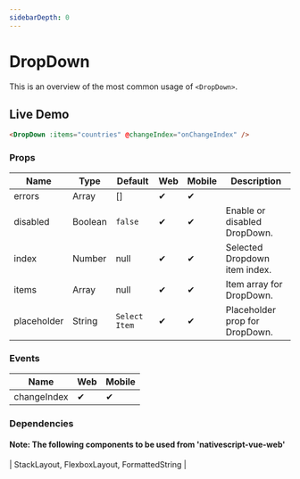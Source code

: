 ```yaml
---
sidebarDepth: 0
---
```


# DropDown

This is an overview of the most common usage of `<DropDown>`.

## Live Demo

<DocExampleBox>

```html
<DropDown :items="countries" @changeIndex="onChangeIndex" />
```

<DropDownDoc />

</DocExampleBox>

### Props

| Name        | Type   | Default | Web | Mobile | Description |
| ----------- | ------ | ------- | --- | ------ | -----------|
| errors      | Array  | []      | ✔   | ✔      |
| disabled    | Boolean| `false` | ✔   | ✔      | Enable or disabled DropDown.
| index       | Number | null    | ✔   | ✔      | Selected Dropdown item index.
| items       | Array  | null    | ✔   | ✔      | Item array for DropDown.
| placeholder | String | `Select Item`| ✔   | ✔      | Placeholder prop for DropDown.

### Events

| Name        | Web | Mobile |
| ----------- | --- | ------ |
| changeIndex | ✔   | ✔      |

### Dependencies

#### Note: The following components to be used from 'nativescript-vue-web'

| StackLayout, FlexboxLayout, FormattedString |
